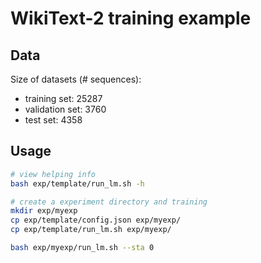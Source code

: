 # WikiText-2 training example

## Data

Size of datasets (# sequences):

- training set: 25287
- validation set: 3760
- test set: 4358

## Usage

```bash
# view helping info
bash exp/template/run_lm.sh -h

# create a experiment directory and training
mkdir exp/myexp
cp exp/template/config.json exp/myexp/
cp exp/template/run_lm.sh exp/myexp/

bash exp/myexp/run_lm.sh --sta 0
```
